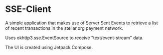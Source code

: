 # SSE-Client

A simple application that makes use of Server Sent Events to retrieve a list of recent transactions in the stellar.org payment network.

Uses okhttp3.sse.EventSource to receive "text/event-stream" data.

The UI is created using Jetpack Compose.
